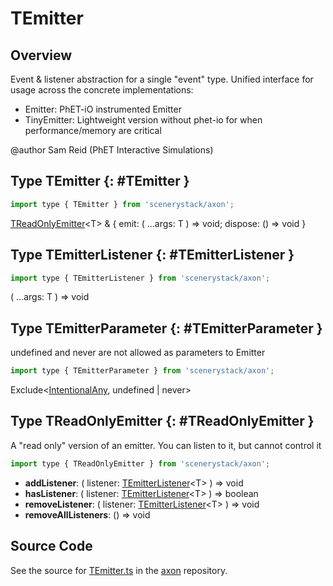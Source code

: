 # TEmitter

## Overview

Event &amp; listener abstraction for a single "event" type. Unified interface for usage across the concrete implementations:
- Emitter: PhET-iO instrumented Emitter
- TinyEmitter: Lightweight version without phet-io for when performance/memory are critical

@author Sam Reid (PhET Interactive Simulations)

## Type TEmitter {: #TEmitter }


```js
import type { TEmitter } from 'scenerystack/axon';
```


[TReadOnlyEmitter](../axon/TEmitter.md#TReadOnlyEmitter)&lt;T&gt; &amp; { emit: ( ...args: T ) =&gt; <span style="color: hsla(calc(var(--md-hue) + 180deg),80%,40%,1);">void</span>; dispose: () =&gt; <span style="color: hsla(calc(var(--md-hue) + 180deg),80%,40%,1);">void</span> }



## Type TEmitterListener {: #TEmitterListener }


```js
import type { TEmitterListener } from 'scenerystack/axon';
```


( ...args: T ) =&gt; <span style="color: hsla(calc(var(--md-hue) + 180deg),80%,40%,1);">void</span>



## Type TEmitterParameter {: #TEmitterParameter }


undefined and never are not allowed as parameters to Emitter

```js
import type { TEmitterParameter } from 'scenerystack/axon';
```


Exclude&lt;[IntentionalAny](../phet-core/IntentionalAny.md), <span style="color: hsla(calc(var(--md-hue) + 180deg),80%,40%,1);">undefined</span> | <span style="color: hsla(calc(var(--md-hue) + 180deg),80%,40%,1);">never</span>&gt;



## Type TReadOnlyEmitter {: #TReadOnlyEmitter }


A "read only" version of an emitter. You can listen to it, but cannot control it

```js
import type { TReadOnlyEmitter } from 'scenerystack/axon';
```


- **addListener**: ( listener: [TEmitterListener](../axon/TEmitter.md#TEmitterListener)&lt;T&gt; ) =&gt; <span style="color: hsla(calc(var(--md-hue) + 180deg),80%,40%,1);">void</span>
- **hasListener**: ( listener: [TEmitterListener](../axon/TEmitter.md#TEmitterListener)&lt;T&gt; ) =&gt; <span style="color: hsla(calc(var(--md-hue) + 180deg),80%,40%,1);">boolean</span>
- **removeListener**: ( listener: [TEmitterListener](../axon/TEmitter.md#TEmitterListener)&lt;T&gt; ) =&gt; <span style="color: hsla(calc(var(--md-hue) + 180deg),80%,40%,1);">void</span>
- **removeAllListeners**: () =&gt; <span style="color: hsla(calc(var(--md-hue) + 180deg),80%,40%,1);">void</span>




## Source Code

See the source for [TEmitter.ts](https://github.com/phetsims/axon/blob/main/js/TEmitter.ts) in the [axon](https://github.com/phetsims/axon) repository.
